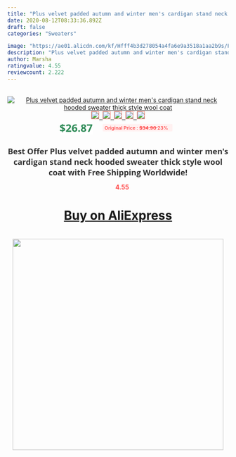 ```yaml
---
title: "Plus velvet padded autumn and winter men's cardigan stand neck hooded sweater thick style wool coat"
date: 2020-08-12T08:33:36.892Z
draft: false
categories: "Sweaters"

image: "https://ae01.alicdn.com/kf/Hfff4b3d278054a4fa6e9a3518a1aa2b9s/Plus-velvet-padded-autumn-and-winter-men-s-cardigan-stand-neck-hooded-sweater-thick-style-wool.jpg"
description: "Plus velvet padded autumn and winter men's cardigan stand neck hooded sweater thick style wool coat"
author: Marsha
ratingvalue: 4.55
reviewcount: 2.222
---
```

<br>
<div style="text-align: center;">
<a href="https://s.click.aliexpress.com/e/_AYsj81" target="_blank" rel="nofollow noopener noreferrer"><img alt="Plus velvet padded autumn and winter men's cardigan stand neck hooded sweater thick style wool coat" class="magnifier-image" src="https://ae01.alicdn.com/kf/Hfff4b3d278054a4fa6e9a3518a1aa2b9s/Plus-velvet-padded-autumn-and-winter-men-s-cardigan-stand-neck-hooded-sweater-thick-style-wool.jpg_640x640.jpg">
<br>
<img style="border:1px solid salmon" src="https://ae01.alicdn.com/kf/Hfff4b3d278054a4fa6e9a3518a1aa2b9s/Plus-velvet-padded-autumn-and-winter-men-s-cardigan-stand-neck-hooded-sweater-thick-style-wool.jpg_120x120.jpg">&nbsp;&nbsp;<img style="border:1px solid salmon" src="https://ae01.alicdn.com/kf/H723f8e2e9f894a9c90a4f32fafba38d1R/Plus-velvet-padded-autumn-and-winter-men-s-cardigan-stand-neck-hooded-sweater-thick-style-wool.jpg_120x120.jpg">&nbsp;&nbsp;<img style="border:1px solid salmon" src="https://ae01.alicdn.com/kf/Had67755f660a449e86cd195b4958c8af0/Plus-velvet-padded-autumn-and-winter-men-s-cardigan-stand-neck-hooded-sweater-thick-style-wool.jpg_120x120.jpg">&nbsp;&nbsp;<img style="border:1px solid salmon" src="https://ae01.alicdn.com/kf/H636c5451f0284454ad4276e67adc1c85O/Plus-velvet-padded-autumn-and-winter-men-s-cardigan-stand-neck-hooded-sweater-thick-style-wool.jpg_120x120.jpg">&nbsp;&nbsp;<img style="border:1px solid salmon" src="https://ae01.alicdn.com/kf/H9fe7d48e6a6d4c45b46144dd67b10a80I/Plus-velvet-padded-autumn-and-winter-men-s-cardigan-stand-neck-hooded-sweater-thick-style-wool.jpg_120x120.jpg"></a></div><br0>
<div style="text-align: center;"><span style="background-color: white; border: 0px; box-sizing: border-box; color: seagreen; display: inline-block; font-family: &quot;open sans&quot; , &quot;arial&quot; , &quot;helvetica&quot; , sans-serif , &quot;heiti&quot;; font-size: 24px; font-stretch: inherit; font-weight: 700; line-height: inherit; margin: 0px 10px 0px 0px; padding: 0px; vertical-align: middle;">$26.87 </span>
<span style="background: rgb(255 , 241 , 241); border-radius: 3px; border: 0px; box-sizing: border-box; color: #ff4747; display: inline-block; font-family: inherit; font-size: 12px; font-stretch: inherit; font-style: inherit; font-variant: inherit; font-weight: 600; line-height: inherit; margin: 0px; padding: 2px 5px; transform: scale(0.9); vertical-align: middle;">Original Price : <b style="text-decoration: line-through;">$34.90 </b> 23%&nbsp;&nbsp;</span></div>
<h1 style="color: #333333; display: inline-block; font-family: &quot;open sans&quot; , &quot;arial&quot; , &quot;helvetica&quot; , sans-serif , &quot;heiti&quot;; font-size: 18px; font-stretch: inherit; font-weight: 700; text-align: center;">Best Offer Plus velvet padded autumn and winter men's cardigan stand neck hooded sweater thick style wool coat with Free Shipping Worldwide!</h1>
<div style="color: #ff4747; text-align: center;">
<img src="https://4.bp.blogspot.com/-M0ZcTcb-5uY/XleCXlxnR4I/AAAAAAAAAEc/OrjgMkXV1oMQFaCRZj5HQwOCBcu3w1FegCPcBGAYYCw/s1600/star.png" style="height: 15px;">&nbsp;<b>4.55</b></div>
<div class="button_cont" align="center"><a class="buynow_a" href="https://s.click.aliexpress.com/e/_AYsj81" target="_blank" rel="nofollow noopener noreferrer"><H1>Buy on AliExpress</H1></a></div><br>
<div class="separator" style="clear: both; text-align: center;">
<img src="https://lh3.googleusercontent.com/-pTy5HemUv9M/XlePHvY0dAI/AAAAAAAAAE4/0nX5iRUoIWY8eMW9Dpxeirr157OZliDIgCLcBGAsYHQ/s1600/badge.gif" width="480">
</div>
